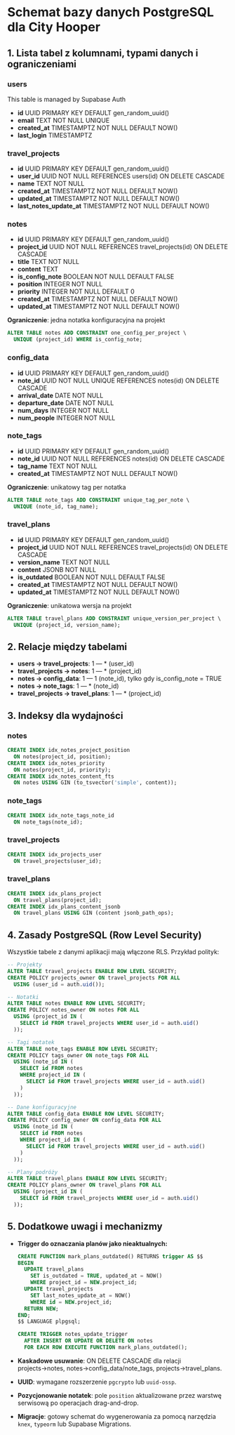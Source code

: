 # Schemat bazy danych PostgreSQL dla City Hooper

## 1. Lista tabel z kolumnami, typami danych i ograniczeniami

### users

This table is managed by Supabase Auth

- **id** UUID PRIMARY KEY DEFAULT gen_random_uuid()
- **email** TEXT NOT NULL UNIQUE
- **created_at** TIMESTAMPTZ NOT NULL DEFAULT NOW()
- **last_login** TIMESTAMPTZ

### travel_projects

- **id** UUID PRIMARY KEY DEFAULT gen_random_uuid()
- **user_id** UUID NOT NULL REFERENCES users(id) ON DELETE CASCADE
- **name** TEXT NOT NULL
- **created_at** TIMESTAMPTZ NOT NULL DEFAULT NOW()
- **updated_at** TIMESTAMPTZ NOT NULL DEFAULT NOW()
- **last_notes_update_at** TIMESTAMPTZ NOT NULL DEFAULT NOW()

### notes

- **id** UUID PRIMARY KEY DEFAULT gen_random_uuid()
- **project_id** UUID NOT NULL REFERENCES travel_projects(id) ON DELETE CASCADE
- **title** TEXT NOT NULL
- **content** TEXT
- **is_config_note** BOOLEAN NOT NULL DEFAULT FALSE
- **position** INTEGER NOT NULL
- **priority** INTEGER NOT NULL DEFAULT 0
- **created_at** TIMESTAMPTZ NOT NULL DEFAULT NOW()
- **updated_at** TIMESTAMPTZ NOT NULL DEFAULT NOW()

**Ograniczenie**: jedna notatka konfiguracyjna na projekt

```sql
ALTER TABLE notes ADD CONSTRAINT one_config_per_project \
  UNIQUE (project_id) WHERE is_config_note;
```

### config_data

- **id** UUID PRIMARY KEY DEFAULT gen_random_uuid()
- **note_id** UUID NOT NULL UNIQUE REFERENCES notes(id) ON DELETE CASCADE
- **arrival_date** DATE NOT NULL
- **departure_date** DATE NOT NULL
- **num_days** INTEGER NOT NULL
- **num_people** INTEGER NOT NULL

### note_tags

- **id** UUID PRIMARY KEY DEFAULT gen_random_uuid()
- **note_id** UUID NOT NULL REFERENCES notes(id) ON DELETE CASCADE
- **tag_name** TEXT NOT NULL
- **created_at** TIMESTAMPTZ NOT NULL DEFAULT NOW()

**Ograniczenie**: unikatowy tag per notatka

```sql
ALTER TABLE note_tags ADD CONSTRAINT unique_tag_per_note \
  UNIQUE (note_id, tag_name);
```

### travel_plans

- **id** UUID PRIMARY KEY DEFAULT gen_random_uuid()
- **project_id** UUID NOT NULL REFERENCES travel_projects(id) ON DELETE CASCADE
- **version_name** TEXT NOT NULL
- **content** JSONB NOT NULL
- **is_outdated** BOOLEAN NOT NULL DEFAULT FALSE
- **created_at** TIMESTAMPTZ NOT NULL DEFAULT NOW()
- **updated_at** TIMESTAMPTZ NOT NULL DEFAULT NOW()

**Ograniczenie**: unikatowa wersja na projekt

```sql
ALTER TABLE travel_plans ADD CONSTRAINT unique_version_per_project \
  UNIQUE (project_id, version_name);
```

## 2. Relacje między tabelami

- **users → travel_projects**: 1 — \* (user_id)
- **travel_projects → notes**: 1 — \* (project_id)
- **notes → config_data**: 1 — 1 (note_id), tylko gdy is_config_note = TRUE
- **notes → note_tags**: 1 — \* (note_id)
- **travel_projects → travel_plans**: 1 — \* (project_id)

## 3. Indeksy dla wydajności

### notes

```sql
CREATE INDEX idx_notes_project_position
  ON notes(project_id, position);
CREATE INDEX idx_notes_priority
  ON notes(project_id, priority);
CREATE INDEX idx_notes_content_fts
  ON notes USING GIN (to_tsvector('simple', content));
```

### note_tags

```sql
CREATE INDEX idx_note_tags_note_id
  ON note_tags(note_id);
```

### travel_projects

```sql
CREATE INDEX idx_projects_user
  ON travel_projects(user_id);
```

### travel_plans

```sql
CREATE INDEX idx_plans_project
  ON travel_plans(project_id);
CREATE INDEX idx_plans_content_jsonb
  ON travel_plans USING GIN (content jsonb_path_ops);
```

## 4. Zasady PostgreSQL (Row Level Security)

Wszystkie tabele z danymi aplikacji mają włączone RLS. Przykład polityk:

```sql
-- Projekty
ALTER TABLE travel_projects ENABLE ROW LEVEL SECURITY;
CREATE POLICY projects_owner ON travel_projects FOR ALL
  USING (user_id = auth.uid());

-- Notatki
ALTER TABLE notes ENABLE ROW LEVEL SECURITY;
CREATE POLICY notes_owner ON notes FOR ALL
  USING (project_id IN (
    SELECT id FROM travel_projects WHERE user_id = auth.uid()
  ));

-- Tagi notatek
ALTER TABLE note_tags ENABLE ROW LEVEL SECURITY;
CREATE POLICY tags_owner ON note_tags FOR ALL
  USING (note_id IN (
    SELECT id FROM notes
    WHERE project_id IN (
      SELECT id FROM travel_projects WHERE user_id = auth.uid()
    )
  ));

-- Dane konfiguracyjne
ALTER TABLE config_data ENABLE ROW LEVEL SECURITY;
CREATE POLICY config_owner ON config_data FOR ALL
  USING (note_id IN (
    SELECT id FROM notes
    WHERE project_id IN (
      SELECT id FROM travel_projects WHERE user_id = auth.uid()
    )
  ));

-- Plany podróży
ALTER TABLE travel_plans ENABLE ROW LEVEL SECURITY;
CREATE POLICY plans_owner ON travel_plans FOR ALL
  USING (project_id IN (
    SELECT id FROM travel_projects WHERE user_id = auth.uid()
  ));
```

## 5. Dodatkowe uwagi i mechanizmy

- **Trigger do oznaczania planów jako nieaktualnych:**

  ```sql
  CREATE FUNCTION mark_plans_outdated() RETURNS trigger AS $$
  BEGIN
    UPDATE travel_plans
      SET is_outdated = TRUE, updated_at = NOW()
      WHERE project_id = NEW.project_id;
    UPDATE travel_projects
      SET last_notes_update_at = NOW()
      WHERE id = NEW.project_id;
    RETURN NEW;
  END;
  $$ LANGUAGE plpgsql;

  CREATE TRIGGER notes_update_trigger
    AFTER INSERT OR UPDATE OR DELETE ON notes
    FOR EACH ROW EXECUTE FUNCTION mark_plans_outdated();
  ```

- **Kaskadowe usuwanie**: ON DELETE CASCADE dla relacji projects→notes, notes→config_data/note_tags, projects→travel_plans.
- **UUID**: wymagane rozszerzenie `pgcrypto` lub `uuid-ossp`.
- **Pozycjonowanie notatek**: pole `position` aktualizowane przez warstwę serwisową po operacjach drag-and-drop.
- **Migracje**: gotowy schemat do wygenerowania za pomocą narzędzia `knex`, `typeorm` lub Supabase Migrations.
